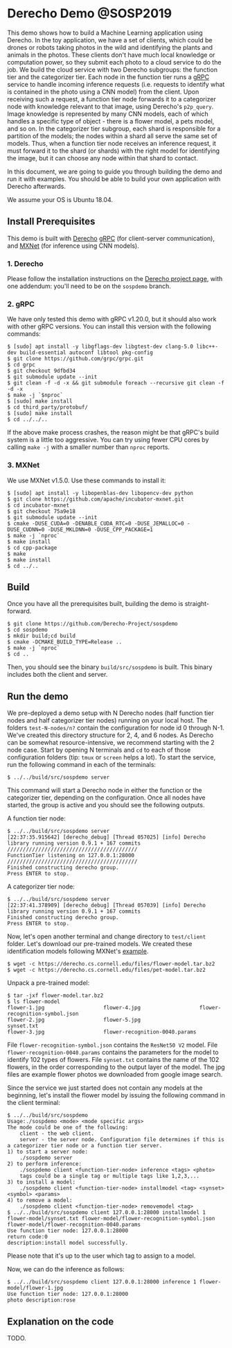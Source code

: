 # Derecho Demo @SOSP2019 
This demo shows how to build a Machine Learning application using Derecho. In the toy application, we have a set of clients, which could be drones or robots taking photos in the wild and identifying the plants and animals in the photos. These clients don't have much local knowledge or computation power, so they submit each photo to a cloud service to do the job. We build the cloud service with two Derecho subgroups: the function tier and the categorizer tier. Each node in the function tier runs a [gRPC](https://grpc.io/) service to handle incoming inference requests (i.e. requests to identify what is contained in the photo using a CNN model) from the client. Upon receiving such a request, a function tier node forwards it to a categorizer node with knowledge relevant to that image, using Derecho's `p2p_query`. Image knowledge is represented by many CNN models, each of which handles a specific type of object - there is a flower model, a pets model, and so on. In the categorizer tier subgroup, each shard is responsible for a partition of the models; the nodes within a shard all serve the same set of models. Thus, when a function tier node receives an inference request, it must forward it to the shard (or shards) with the right model for identifying the image, but it can choose any node within that shard to contact.

In this document, we are going to guide you through building the demo and run it with examples. You should be able to build your own application with Derecho afterwards.

We assume your OS is Ubuntu 18.04.

## Install Prerequisites
This demo is built with [Derecho](https://github.com/Derecho-Project/derecho/tree/sospdemo) [gRPC](https://grpc.io/) (for client-server communication), and [MXNet](https://mxnet.apache.org/) (for inference using CNN models).

### 1. Derecho
Please follow the installation instructions on the [Derecho project page](https://github.com/Derecho-Project/derecho/tree/sospdemo), with one addendum: you'll need to be on the `sospdemo` branch.  

### 2. gRPC
We have only tested this demo with gRPC v1.20.0, but it should also work with other gRPC versions. You can install this version with the following commands:
```
$ [sudo] apt install -y libgflags-dev libgtest-dev clang-5.0 libc++-dev build-essential autoconf libtool pkg-config
$ git clone https://github.com/grpc/grpc.git
$ cd grpc
$ git checkout 9dfbd34
$ git submodule update --init
$ git clean -f -d -x && git submodule foreach --recursive git clean -f -d -x
$ make -j `$nproc`
$ [sudo] make install
$ cd third_party/protobuf/
$ [sudo] make install
$ cd ../../..
```
If the above make process crashes, the reason might be that gRPC's build system is a little too aggressive. You can try using fewer CPU cores by calling `make -j` with a smaller number than `nproc` reports.

### 3. MXNet
We use MXNet v1.5.0. Use these commands to install it:
```
$ [sudo] apt install -y libopenblas-dev libopencv-dev python
$ git clone https://github.com/apache/incubator-mxnet.git
$ cd incubator-mxnet
$ git checkout 75a9e18
$ git submodule update --init
$ cmake -DUSE_CUDA=0 -DENABLE_CUDA_RTC=0 -DUSE_JEMALLOC=0 -DUSE_CUDNN=0 -DUSE_MKLDNN=0 -DUSE_CPP_PACKAGE=1
$ make -j `nproc`
$ make install
$ cd cpp-package
$ make
$ make install
$ cd ../..
```

## Build
Once you have all the prerequisites built, building the demo is straight-forward.
```
$ git clone https://github.com/Derecho-Project/sospdemo
$ cd sospdemo
$ mkdir build;cd build
$ cmake -DCMAKE_BUILD_TYPE=Release ..
$ make -j `nproc`
$ cd ..
```
Then, you should see the binary `build/src/sospdemo` is built. This binary includes both the client and server.

## Run the demo
We pre-deployed a demo setup with N Derecho nodes (half function tier nodes and half categorizer tier nodes) running on your local host. The folders `test-N-nodes/n?` contain the configuration for node id 0 through N-1.  We've created this directory structure for 2, 4, and 6 nodes.  As Derecho can be somewhat resource-intensive, we recommend starting with the 2 node case.  Start by opening N terminals and `cd` to each of those configuration folders (tip: `tmux` or `screen` helps a lot). To start the service, run the following command in each of the terminals:
```
$ ../../build/src/sospdemo server
```
This command will start a Derecho node in either the function or the categorizer tier, depending on the configuration. Once all nodes have started, the group is active and you should see the following outputs.

A function tier node:
```
$ ../../build/src/sospdemo server
[22:37:35.915642] [derecho_debug] [Thread 057025] [info] Derecho library running version 0.9.1 + 167 commits
//////////////////////////////////////////
FunctionTier listening on 127.0.0.1:28000
//////////////////////////////////////////
Finished constructing derecho group.
Press ENTER to stop.
```
A categorizer tier node:
```
$ ../../build/src/sospdemo server
[22:37:41.378909] [derecho_debug] [Thread 057039] [info] Derecho library running version 0.9.1 + 167 commits
Finished constructing derecho group.
Press ENTER to stop.
```

Now, let's open another terminal and change directory to `test/client` folder. Let's download our pre-trained models. We created these identification models following MXNet's [example](https://mxnet.apache.org/api/python/docs/tutorials/getting-started/gluon_from_experiment_to_deployment.html).
```
$ wget -c https://derecho.cs.cornell.edu/files/flower-model.tar.bz2
$ wget -c https://derecho.cs.cornell.edu/files/pet-model.tar.bz2
```
Unpack a pre-trained model:
```
$ tar -jxf flower-model.tar.bz2
$ ls flower-model
flower-1.jpg                   flower-4.jpg                   flower-recognition-symbol.json
flower-2.jpg                   flower-5.jpg                   synset.txt
flower-3.jpg                   flower-recognition-0040.params
```
File `flower-recognition-symbol.json` contains the `ResNet50 V2` model. File `flower-recognition-0040.params` contains the parameters for the model to identify 102 types of flowers. File `synset.txt` contains the name of the 102 flowers, in the order corresponding to the output layer of the model. The jpg files are example flower photos we downloaded from google image search.

Since the service we just started does not contain any models at the beginning, let's install the flower model by issuing the following command in the client terminal:
```
$ ../../build/src/sospdemo
Usage:./sospdemo <mode> <mode specific args>
The mode could be one of the following:
    client - the web client.
    server - the server node. Configuration file determines if this is a categorizer tier node or a function tier server. 
1) to start a server node:
    ./sospdemo server 
2) to perform inference: 
    ./sospdemo client <function-tier-node> inference <tags> <photo>
    tags could be a single tag or multiple tags like 1,2,3,...
3) to install a model: 
    ./sospdemo client <function-tier-node> installmodel <tag> <synset> <symbol> <params>
4) to remove a model: 
    ./sospdemo client <function-tier-node> removemodel <tag>
$ ../../build/src/sospdemo client 127.0.0.1:28000 installmodel 1 flower-model/synset.txt flower-model/flower-recognition-symbol.json flower-model/flower-recognition-0040.params 
Use function tier node: 127.0.0.1:28000
return code:0
description:install model successfully.
```
Please note that it's up to the user which tag to assign to a model.

Now, we can do the inference as follows:
```
$ ../../build/src/sospdemo client 127.0.0.1:28000 inference 1 flower-model/flower-1.jpg
Use function tier node: 127.0.0.1:28000
photo description:rose
```

## Explanation on the code
TODO.
